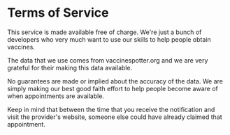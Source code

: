 # Terms of Service

This service is made available free of charge. We're just a bunch of developers
who very much want to use our skills to help people obtain vaccines.

The data that we use comes from vaccinespotter.org and we are very grateful for 
their making this data available. 

No guarantees are made or implied about the accuracy of the data. We are simply making
our best good faith effort to help people become aware of when appointments are available.

Keep in mind that between the time that you receive the notification and visit
the provider's website, someone else could have already claimed that appointment.
